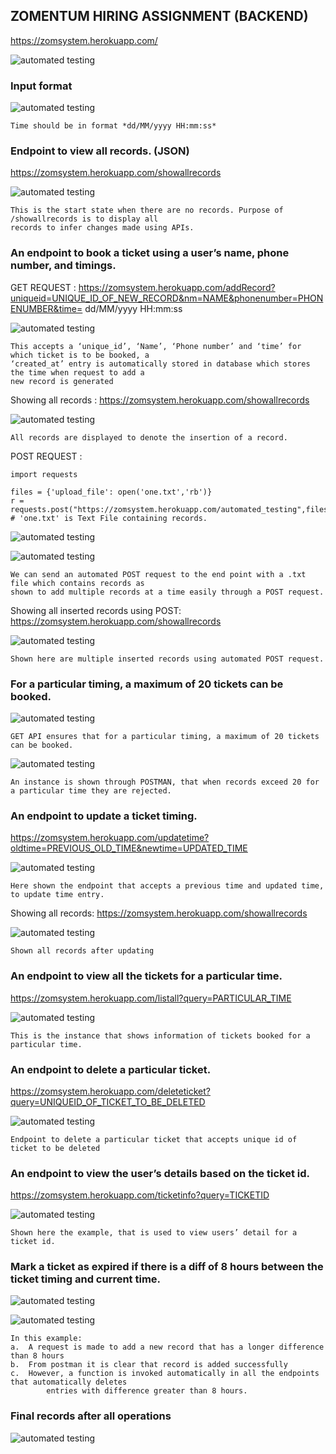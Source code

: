 ## ZOMENTUM HIRING ASSIGNMENT (BACKEND)

https://zomsystem.herokuapp.com/

![automated testing](/Images/11.png)  

### Input format

![automated testing](/Images/format.png)  

    Time should be in format *dd/MM/yyyy HH:mm:ss*

### Endpoint to view all records. (JSON)

https://zomsystem.herokuapp.com/showallrecords

![automated testing](/Images/beforeinsertion.png)  

    This is the start state when there are no records. Purpose of /showallrecords is to display all 
    records to infer changes made using APIs.

### An endpoint to book a ticket using a user’s name, phone number, and timings.

GET REQUEST : https://zomsystem.herokuapp.com/addRecord?uniqueid=UNIQUE_ID_OF_NEW_RECORD&nm=NAME&phonenumber=PHONENUMBER&time= dd/MM/yyyy HH:mm:ss

![automated testing](/Images/alter1.png)  

    This accepts a ‘unique_id’, ‘Name’, ‘Phone number’ and ‘time’ for which ticket is to be booked, a 
    ‘created_at’ entry is automatically stored in database which stores the time when request to add a
    new record is generated

Showing all records : https://zomsystem.herokuapp.com/showallrecords

![automated testing](/Images/alter2.png)  

    All records are displayed to denote the insertion of a record.

POST REQUEST : 

    import requests
    
    files = {'upload_file': open('one.txt','rb')}
    r = requests.post("https://zomsystem.herokuapp.com/automated_testing",files=files)
    # 'one.txt' is Text File containing records.

![automated testing](/Images/altertext.png)  

![automated testing](/Images/multiplepostrecords.png)  

    We can send an automated POST request to the end point with a .txt file which contains records as 
    shown to add multiple records at a time easily through a POST request.

Showing all inserted records using POST: https://zomsystem.herokuapp.com/showallrecords

![automated testing](/Images/alter4.png)  

    Shown here are multiple inserted records using automated POST request.

### For a particular timing, a maximum of 20 tickets can be booked.

![automated testing](/Images/alter17.png)  

    GET API ensures that for a particular timing, a maximum of 20 tickets can be booked.

![automated testing](/Images/alter16.png) 

    An instance is shown through POSTMAN, that when records exceed 20 for a particular time they are rejected.

### An endpoint to update a ticket timing.

https://zomsystem.herokuapp.com/updatetime?oldtime=PREVIOUS_OLD_TIME&newtime=UPDATED_TIME

![automated testing](/Images/alter19.png)  

    Here shown the endpoint that accepts a previous time and updated time, to update time entry.

Showing all records: https://zomsystem.herokuapp.com/showallrecords

![automated testing](/Images/alter21.png)  

    Shown all records after updating

### An endpoint to view all the tickets for a particular time.

https://zomsystem.herokuapp.com/listall?query=PARTICULAR_TIME

![automated testing](/Images/alter22.png)  

    This is the instance that shows information of tickets booked for a particular time.

### An endpoint to delete a particular ticket.

https://zomsystem.herokuapp.com/deleteticket?query=UNIQUEID_OF_TICKET_TO_BE_DELETED

![automated testing](/Images/8.png)  

    Endpoint to delete a particular ticket that accepts unique id of ticket to be deleted

### An endpoint to view the user’s details based on the ticket id.

https://zomsystem.herokuapp.com/ticketinfo?query=TICKETID

![automated testing](/Images/alter23.png)  

    Shown here the example, that is used to view users’ detail for a ticket id.

### Mark a ticket as expired if there is a diff of 8 hours between the ticket timing and current time.

![automated testing](/Images/alter24.png)

![automated testing](/Images/alter25.png)  

    In this example:
    a.	A request is made to add a new record that has a longer difference than 8 hours
    b.	From postman it is clear that record is added successfully
    c.	However, a function is invoked automatically in all the endpoints that automatically deletes 
            entries with difference greater than 8 hours.

### Final records after all operations

![automated testing](/Images/alterfinal.png)             
